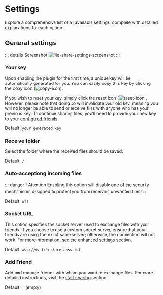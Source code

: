 # Settings

Explore a comprehensive list of all available settings, complete with detailed explanations for each option.

## General settings

::: details Screenshot
![file-share-settings-screenshot](fileShareSettings.png)
:::

### Your key
Upon enabling the plugin for the first time, a unique key will be automatically generated for you. You can easily copy this key by clicking the copy icon (![copy-icon](copyIcon.png)).

If you wish to reset your key, simply click the reset icon (![reset-icon](resetIcon.png)). However, please note that doing so will invalidate your old key, meaning you will no longer be able to send or receive files with anyone who has your previous key. To continue sharing files, you'll need to provide your new key to your [configured friends](start-sharing.md).

Default: `your generated key`

### Receive folder
Select the folder where the received files should be saved.

Default: `/`

### Auto-acceptiong incoming files
::: danger :exclamation: Attention
Enabling this option will disable one of the security mechanisms designed to protect you from receiving unwanted files!
:::

Default: `off`

### Socket URL
This option specifies the socket server used to exchange files with your friends. If you choose to use a custom socket server, ensure that your friends are using the exact same server; otherwise, the connection will not work. For more information, see the [enhanced settings](enhanced-settings.md) section.

Default: `wss://ws-fileshare.asss.ist`

### Add Friend
Add and manage friends with whom you want to exchange files. For more detailed instructions, visit the [start sharing](start-sharing.md) section.

Default: ` ` (empty)
